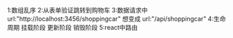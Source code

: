 1:数组乱序
2:从表单验证跳转到购物车
3:数据请求中 url:"http://localhost:3456/shoppingcar"
    想变成 url:"/api/shoppingcar"
4:生命周期  挂载阶段  更新阶段  销毁阶段
5:react中路由


